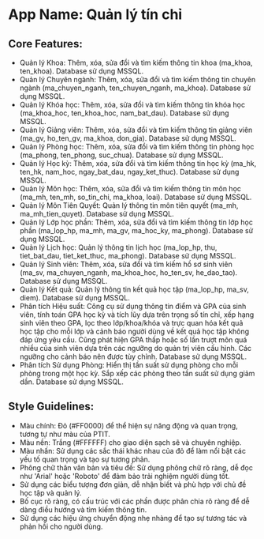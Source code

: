# **App Name**: Quản lý tín chỉ

## Core Features:

- Quản lý Khoa: Thêm, xóa, sửa đổi và tìm kiếm thông tin khoa (ma_khoa, ten_khoa). Database sử dụng MSSQL.
- Quản lý Chuyên ngành: Thêm, xóa, sửa đổi và tìm kiếm thông tin chuyên ngành (ma_chuyen_nganh, ten_chuyen_nganh, ma_khoa). Database sử dụng MSSQL.
- Quản lý Khóa học: Thêm, xóa, sửa đổi và tìm kiếm thông tin khóa học (ma_khoa_hoc, ten_khoa_hoc, nam_bat_dau). Database sử dụng MSSQL.
- Quản lý Giảng viên: Thêm, xóa, sửa đổi và tìm kiếm thông tin giảng viên (ma_gv, ho_ten_gv, ma_khoa, don_gia). Database sử dụng MSSQL.
- Quản lý Phòng học: Thêm, xóa, sửa đổi và tìm kiếm thông tin phòng học (ma_phong, ten_phong, suc_chua). Database sử dụng MSSQL.
- Quản lý Học kỳ: Thêm, xóa, sửa đổi và tìm kiếm thông tin học kỳ (ma_hk, ten_hk, nam_hoc, ngay_bat_dau, ngay_ket_thuc). Database sử dụng MSSQL.
- Quản lý Môn học: Thêm, xóa, sửa đổi và tìm kiếm thông tin môn học (ma_mh, ten_mh, so_tin_chi, ma_khoa, loai). Database sử dụng MSSQL.
- Quản lý Môn Tiên Quyết: Quản lý thông tin môn tiên quyết (ma_mh, ma_mh_tien_quyet). Database sử dụng MSSQL.
- Quản lý Lớp học phần: Thêm, xóa, sửa đổi và tìm kiếm thông tin lớp học phần (ma_lop_hp, ma_mh, ma_gv, ma_hoc_ky, ma_phong). Database sử dụng MSSQL.
- Quản lý Lịch học: Quản lý thông tin lịch học (ma_lop_hp, thu, tiet_bat_dau, tiet_ket_thuc, ma_phong). Database sử dụng MSSQL.
- Quản lý Sinh viên: Thêm, xóa, sửa đổi và tìm kiếm hồ sơ sinh viên (ma_sv, ma_chuyen_nganh, ma_khoa_hoc, ho_ten_sv, he_dao_tao). Database sử dụng MSSQL.
- Quản lý Kết quả: Quản lý thông tin kết quả học tập (ma_lop_hp, ma_sv, diem). Database sử dụng MSSQL.
- Phân tích Hiệu suất: Công cụ sử dụng thông tin điểm và GPA của sinh viên, tính toán GPA học kỳ và tích lũy dựa trên trọng số tín chỉ, xếp hạng sinh viên theo GPA, lọc theo lớp/khoa/khóa và trực quan hóa kết quả học tập cho mỗi lớp và cảnh báo người dùng về kết quả học tập không đáp ứng yêu cầu. Cũng phát hiện GPA thấp hoặc số lần trượt môn quá nhiều của sinh viên dựa trên các ngưỡng do quản trị viên cấu hình. Các ngưỡng cho cảnh báo nên được tùy chỉnh. Database sử dụng MSSQL.
- Phân tích Sử dụng Phòng: Hiển thị tần suất sử dụng phòng cho mỗi phòng trong một học kỳ. Sắp xếp các phòng theo tần suất sử dụng giảm dần. Database sử dụng MSSQL.

## Style Guidelines:

- Màu chính: Đỏ (#FF0000) để thể hiện sự năng động và quan trọng, tương tự như màu của PTIT.
- Màu nền: Trắng (#FFFFFF) cho giao diện sạch sẽ và chuyên nghiệp.
- Màu nhấn: Sử dụng các sắc thái khác nhau của đỏ để làm nổi bật các yếu tố quan trọng và tạo sự tương phản.
- Phông chữ thân văn bản và tiêu đề: Sử dụng phông chữ rõ ràng, dễ đọc như 'Arial' hoặc 'Roboto' để đảm bảo trải nghiệm người dùng tốt.
- Sử dụng các biểu tượng đơn giản, dễ nhận biết và phù hợp với chủ đề học tập và quản lý.
- Bố cục rõ ràng, có cấu trúc với các phần được phân chia rõ ràng để dễ dàng điều hướng và tìm kiếm thông tin.
- Sử dụng các hiệu ứng chuyển động nhẹ nhàng để tạo sự tương tác và phản hồi cho người dùng.